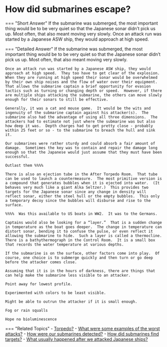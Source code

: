 # How did submarines escape?


=== "Short Answer"
    If the submarine was submerged, the most important thing would be to be very quiet so that the Japanese sonar didn’t pick us up. Most often, that also meant moving very slowly. Once an attack run was started by a Japanese ASW ship, they would approach at high speed.

=== "Detailed Answer"
    If the submarine was submerged, the most important thing would be to be very quiet so that the Japanese sonar didn’t pick us up.  Most often, that also meant moving very slowly.

    Once an attack run was started by a Japanese ASW ship, they would approach at high speed.  They too have to get clear of the explosion.  When they are running at high speed their sonar would be overwhelmed by their own ship noises and the flow of water over their equipment.  That allows the submarine captain a brief opportunity for evasion tactics such as turning or changing depth or speed.  However, if there are multiple ships attacking the submarine, the others can move slowly enough for their sonars to still be effective.

    Generally, it was a cat and mouse game.  It would be the wits and ingenuity of the submarine captain against his attacker(s).  The submarine also had the advantage of using all three dimensions.  The attackers had to estimate not just where the submarine was but also how deep it was.  Depth charges had to get pretty close - probably within 25 feet or so - to the submarine to breach the hull and sink it.

    Our submarines were rather sturdy and could absorb a fair amount of damage.  Sometimes the key was to contain and repair the damage long enough so that the Japanese would just assume that they must have been successful.

    Outlast them %%%%

    There is also an ejection tube in the After Torpedo Room.  That tube can be used to launch a countermeasure.  The most primitive version is a compound that generates bubbles when it is ejected into water.  (It behaves very much like a giant Alka Seltzer.)  This provides two targets for the Japanese sonar since any change in density will reflect sonar, either the steel hull or the empty bubbles.  This only a temporary decoy since the bubbles will disburse and rise to the surface.

    %%%%  Was this available to US boats in WW2.  It was to the Germans.

    Captains would also be looking for a “layer.”  That is a sudden change in temperature as the boat goes deeper.  The change in temperature can distort sonar, bending it to confuse the pulse, or even reflect it allowing the submarine to hide.  Such a layer is called a thermocline.  There is a bathythermograph in the Control Room.  It is a small box that records the water temperature at various depths.

    If the submarine is on the surface, other factors come into play.  Of course, one choice is to submerge quickly and then turn or go deep before the attacker comes close.

    Assuming that it is in the hours of darkness, there are things that can help make the submarine less visible to an attacker.

    Point away for lowest profile.

    Experimented with colors to be least visible.

    Might be able to outrun the attacker if it is small enough.

    Fog or rain squalls

    Hope no bioluminescence

=== "Related Topics"
    - [Torpedo?](./torpedo.md)
    - [What were some examples of the worst attacks?](./what-were-some-examples-of-the-worst-attacks.md)
    - [How were our submarines detected?](./how-were-our-submarines-detected.md)
    - [How did submarines find targets?](./how-did-submarines-find-targets.md)
    - [What usually happened after we attacked Japanese ships?](./what-usually-happened-after-we-attacked-japanese-ships.md)
